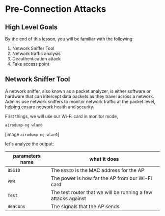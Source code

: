 # Pre-Connection Attacks

## High Level Goals

By the end of this lesson, you will be familiar with the following:

1. Network Sniffer Tool
2. Network traffic analysis
3. Deauthentication attack
4. Fake access point

## Network Sniffer Tool

A network sniffer, also known as a packet analyzer, is either software or hardware that can intercept data packets as they travel across a network. Admins use network sniffers to monitor network traffic at the packet level, helping ensure network health and security.

First things, we will use our Wi-Fi card in monitor mode,

	airodump-ng wlan0

[image `airodump-ng wlan0`]

let's analyze the output:

| parameters name | what it does |
|--|--|
| `BSSID` | The `BSSID` is the MAC address for the AP |
| `PWR` |The power is how far the AP from our Wi-Fi card |
| `Test` | The test router that we will be running a few attacks against |
| `Beacons` | The signals that the AP sends |

